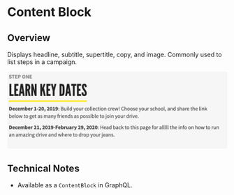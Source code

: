 # Content Block

## Overview

Displays headline, subtitle, supertitle, copy, and image. Commonly used to list steps in a campaign.

![Example Content Block](../../.gitbook/assets/content-block-example.png)

## Technical Notes

- Available as a `ContentBlock` in GraphQL.

